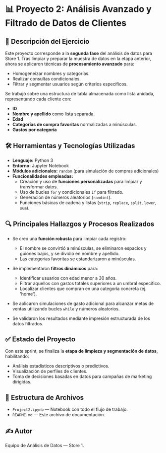 # 📊 Proyecto 2: Análisis Avanzado y Filtrado de Datos de Clientes

## 📑 Descripción del Ejercicio

Este proyecto corresponde a la **segunda fase** del análisis de datos para Store 1. Tras limpiar y preparar la muestra de datos en la etapa anterior, ahora se aplicaron técnicas de **procesamiento avanzado** para:
- Homogeneizar nombres y categorías.
- Realizar consultas condicionales.
- Filtrar y segmentar usuarios según criterios específicos.

Se trabajó sobre una estructura de tabla almacenada como lista anidada, representando cada cliente con:
- **ID**
- **Nombre y apellido** como lista separada.
- **Edad**
- **Categorías de compra favoritas** normalizadas a minúsculas.
- **Gastos por categoría**

## 🛠️ Herramientas y Tecnologías Utilizadas

- **Lenguaje:** Python 3  
- **Entorno:** Jupyter Notebook  
- **Módulos adicionales:** `random` (para simulación de compras adicionales)
- **Funcionalidades empleadas:**
  - Creación y uso de **funciones personalizadas** para limpiar y transformar datos.
  - Uso de bucles `for` y condicionales `if` para filtrado.
  - Generación de números aleatorios (`randint`).
  - Funciones básicas de cadena y listas (`strip`, `replace`, `split`, `lower`, `sum`).

## 🔍 Principales Hallazgos y Procesos Realizados

- Se creó una **función robusta** para limpiar cada registro:
  - El nombre se convirtió a minúsculas, se eliminaron espacios y guiones bajos, y se dividió en nombre y apellido.
  - Las categorías favoritas se estandarizaron a minúsculas.

- Se implementaron **filtros dinámicos** para:
  - Identificar usuarios con edad menor a 30 años.
  - Filtrar aquellos con gastos totales superiores a un umbral específico.
  - Localizar clientes que compran en una categoría concreta (ej. 'home').

- Se aplicaron simulaciones de gasto adicional para alcanzar metas de ventas utilizando bucles `while` y números aleatorios.

- Se validaron los resultados mediante impresión estructurada de los datos filtrados.

## ✅ Estado del Proyecto

Con este sprint, se finaliza la **etapa de limpieza y segmentación de datos**, habilitando:
- Análisis estadísticos descriptivos o predictivos.
- Visualización de perfiles de clientes.
- Toma de decisiones basadas en datos para campañas de marketing dirigidas.

## 📂 Estructura de Archivos

- `Project2.ipynb` — Notebook con todo el flujo de trabajo.
- `README.md` — Este archivo de documentación.

## ✍️ Autor

Equipo de Análisis de Datos — Store 1.
